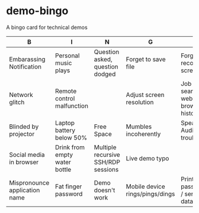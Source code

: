 # demo-bingo
A bingo card for technical demos

|B   |I   |N   |G   |O   |
|---|---|---|---|---|
|Embarassing Notification   |Personal music plays   | Question asked, question dodged  |Forget to save file   | Forget to record screencast   |
|Network glitch   |Remote control malfunction   |   |Adjust screen resolution   | Job search website in browser history  |
|Blinded by projector   |Laptop battery below 50%   |Free Space   | Mumbles incoherently  |Speaker / Audio trouble   |
|Social media in browser   |Drink from empty water bottle   |Multiple recursive SSH/RDP sessions   |  Live demo typo |   |
| Mispronounce application name   |Fat finger password   | Demo doesn't work  | Mobile device rings/pings/dings  |Print password / sensitive data   |
